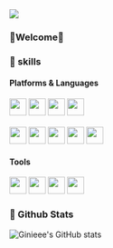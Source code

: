 <!--
**Ginieee/Ginieee** is a ✨ _special_ ✨ repository because its `README.md` (this file) appears on your GitHub profile.

Here are some ideas to get you started:

- 🔭 I’m currently working on ...
- 🌱 I’m currently learning ...
- 👯 I’m looking to collaborate on ...
- 🤔 I’m looking for help with ...
- 💬 Ask me about ...
- 📫 How to reach me: ...
- 😄 Pronouns: ...
- ⚡ Fun fact: ...
-->

<div>
  
<img src="https://capsule-render.vercel.app/api?type=venom&theme=buefy&color=timeGradient&height=400&section=header&text=Genie's%20Github&fontColor=000000&fontSize=40&animation=fadeIn" />
  
  <h3>🌱Welcome🌱</h3>

### 💪 skills
#### Platforms & Languages
<p>
<img height='30px' src="https://img.shields.io/badge/React-61DAFB?style=flat-square&logo=React&logoColor=black"/>
<img height='30px' src="https://img.shields.io/badge/TypeScript-007ACC?style=for-the-badge&logo=typescript&logoColor=white" />
<img height='30px' src="https://img.shields.io/badge/JavaScript-F7DF1E?style=for-the-badge&logo=JavaScript&logoColor=white" />
<img height='30px' src="https://img.shields.io/badge/HTML5-E34F26?style=flat-square&logo=HTML5&logoColor=white"/>
<br/><br/>
<img height='30px' src="https://img.shields.io/badge/Android-3DDC84?style=flat-square&logo=Android&logoColor=white"/>
<img height='30px' src="https://img.shields.io/badge/Kotlin-7F52FF?style=flat-square&logo=Kotlin&logoColor=white"/>
<img height='30px' src="https://img.shields.io/badge/Tailwind_CSS-38B2AC?style=for-the-badge&logo=tailwind-css&logoColor=white" />
<img height='30px' src="https://img.shields.io/badge/C-A8B9CC?style=flat-square&logo=C&logoColor=white"/>
<img height='30px' src="https://img.shields.io/badge/Java-007396?style=flat-square&logo=Java&logoColor=white"/>
<br/>
</p>
  
#### Tools
<p>
<img height='30px' src="https://img.shields.io/badge/Visual%20Studio%20Code-007ACC?style=flat-square&logo=Visual%20Studio%20Code&logoColor=white"/>
<img height='30px' src="https://img.shields.io/badge/IntelliJ%20IDEA-000000?style=flat-square&logo=IntelliJ%20IDEA&logoColor=white"/>
<img height='30px' src="https://img.shields.io/badge/Android%20Studio-3DDC84?style=flat-square&logo=Android%20Studio&logoColor=white"/>
<img height='30px' src="https://img.shields.io/badge/Visual%20Studio-5C2D91?style=flat-square&logo=Visual%20Studio&logoColor=white"/>
</p>

### 🌈 Github Stats

![Ginieee's GitHub stats](https://github-readme-stats.vercel.app/api?username=Ginieee&show_icons=true&theme=transparent)


</div>
